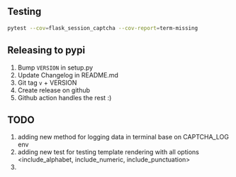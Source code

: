 ## Testing

```bash
pytest --cov=flask_session_captcha --cov-report=term-missing
```

## Releasing to pypi
1. Bump `VERSION` in setup.py
2. Update Changelog in README.md
3. Git tag `v` + VERSION
4. Create release on github
5. Github action handles the rest :)




## TODO
1. adding new method for logging data in terminal base on CAPTCHA_LOG env
2. adding new test for testing template rendering with all options <include_alphabet, include_numeric, include_punctuation>
3. 